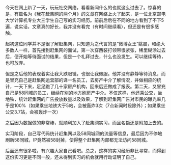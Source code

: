 今天在网上趴了一天，玩玩社交网络，看看新闻什么的也就这么过去了。惊喜的是，有篇名为《我在赶集网的两个月》的文章在网络上火了起来，是一位北京邮电大学计算机专业大三学生自己写的实习经历。前前后后在不同的地方看到了不下5遍，说实话，文章真的好长，我并没有看完（有时间继续看），但还是有很多感触。


起初这位同学并不是很了解赶集网，只知道为之代言的是“微博女王”姚晨，和绝大多数人一样，首先接到赶集网的面试，第一次穿西装打领带很紧张，稀里糊涂过去后，便开始等待面试的结果，但是一个礼拜过去，什么也没发生。可以继续等待，也可放弃。


但是之后他的表现着实让我大跌眼镜，也很让我佩服。他并没有静静等待消息，而是冒充自己是赶集网运营部的译一名员工，去房产中介了解情况，并做相应的统计，一天下来，足足跑了几十家房产机构，回来后还做成了报表。第二天，又冒充自己是58同城的员工，继续在别的地方刷房产中介。不仅这样，他还乘公交，坐地铁，统计赶集网的广告投放数量以及效果，了解到赶集网广告对市民的曝光率几乎是100%（如果乘坐地铁大于5站，会被轰炸3次（7点新闻时段除外）；如果乘坐公交3.7站，会被轰炸一次）


之后因为数据做的非常棒，就顺利加入了赶集网实习，而且名额还是附加上去的。


实习阶段，自己写代码统计赶集网以及58同城网的流量等信息，最后因为不停地刷新58同城，IP竟然被58封掉，使得整个赶集网内部都无法访问58同城。


后面还有很多啦，有兴趣大家自己看吧。总之，这样的实习经历非比寻常，而得到这份实习更是不同一般，还未得到实习的机会就用行动证明了自己。